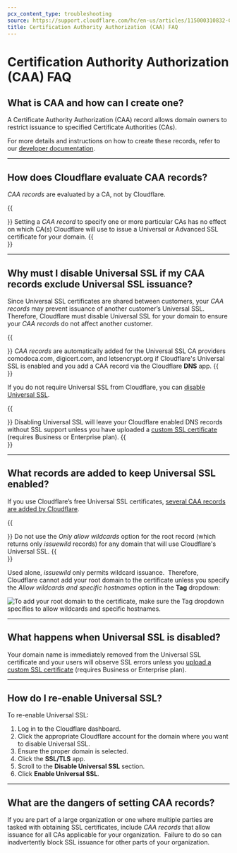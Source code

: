 ```yaml
---
pcx_content_type: troubleshooting
source: https://support.cloudflare.com/hc/en-us/articles/115000310832-Certification-Authority-Authorization-CAA-FAQ
title: Certification Authority Authorization (CAA) FAQ
---
```


# Certification Authority Authorization (CAA) FAQ



## What is CAA and how can I create one?

A Certificate Authority Authorization (CAA) record allows domain owners to restrict issuance to specified Certificate Authorities (CAs). 

For more details and instructions on how to create these records, refer to our [developer documentation](https://developers.cloudflare.com/ssl/edge-certificates/custom-certificates/caa-records).

___

## How does Cloudflare evaluate CAA records?

_CAA records_ are evaluated by a CA, not by Cloudflare.

{{<Aside type="note">}}
Setting a *CAA record* to specify one or more particular CAs has no
effect on which CA(s) Cloudflare will use to issue a Universal or
Advanced SSL certificate for your domain.
{{</Aside>}}

___

## Why must I disable Universal SSL if my CAA records exclude Universal SSL issuance?

Since Universal SSL certificates are shared between customers, your _CAA records_ may prevent issuance of another customer’s Universal SSL. Therefore, Cloudflare must disable Universal SSL for your domain to ensure your _CAA records_ do not affect another customer.

{{<Aside type="note">}}
*CAA records* are automatically added for the Universal SSL CA providers
comodoca.com, digicert.com, and letsencrypt.org if Cloudflare\'s
Universal SSL is enabled and you add a CAA record via the Cloudflare
**DNS** app.
{{</Aside>}}

If you do not require Universal SSL from Cloudflare, you can [disable Universal SSL](https://developers.cloudflare.com/ssl/edge-certificates/universal-ssl/enable-universal-ssl).

{{<Aside type="warning">}}
Disabling Universal SSL will leave your Cloudflare enabled DNS records
without SSL support unless you have uploaded a [custom SSL
certificate](https://developers.cloudflare.com/ssl/edge-certificates/custom-certificates)
(requires Business or Enterprise plan).
{{</Aside>}}

___

## What records are added to keep Universal SSL enabled?

If you use Cloudflare’s free Universal SSL certificates, [several CAA records are added by Cloudflare](https://developers.cloudflare.com/ssl/edge-certificates/custom-certificates/caa-records#caa-records-added-by-cloudflare).

{{<Aside type="warning">}}
Do not use the *Only allow wildcards* option for the root record (which
returns only *issuewild* records) for any domain that will use
Cloudflare\'s Universal SSL.
{{</Aside>}}

Used alone, _issuewild_ only permits wildcard issuance.  Therefore, Cloudflare cannot add your root domain to the certificate unless you specify the _Allow wildcards and specific hostnames_ option in the **Tag** dropdown:

![To add your root domain to the certificate, make sure the Tag dropdown specifies to allow wildcards and specific hostnames.](/support/static/dns_ui_updates_caa_records.png)

___

## What happens when Universal SSL is disabled?

Your domain name is immediately removed from the Universal SSL certificate and your users will observe SSL errors unless you [upload a custom SSL certificate](https://developers.cloudflare.com/ssl/edge-certificates/custom-certificates) (requires Business or Enterprise plan).

___

## How do I re-enable Universal SSL?

To re-enable Universal SSL:

1.  Log in to the Cloudflare dashboard.
2.  Click the appropriate Cloudflare account for the domain where you want to disable Universal SSL.
3.  Ensure the proper domain is selected.
4.  Click the **SSL/TLS** app.
5.  Scroll to the **Disable Universal SSL** section.
6.  Click **Enable Universal SSL**.

___

## What are the dangers of setting CAA records?

If you are part of a large organization or one where multiple parties are tasked with obtaining SSL certificates, include _CAA records_ that allow issuance for all CAs applicable for your organization.  Failure to do so can inadvertently block SSL issuance for other parts of your organization.
